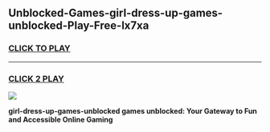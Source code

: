 
## Unblocked-Games-girl-dress-up-games-unblocked-Play-Free-lx7xa
<h3>
<a href="https://premium76.site?title=girl-dress-up-games-unblocked&ref=22A">CLICK TO PLAY</a></h3>
<hr>

<h3>
<a href="https://premium76.site?title=girl-dress-up-games-unblocked&ref=22A">CLICK 2 PLAY</a>
  
</h3>

<a href="https://premium76.site?title=girl-dress-up-games-unblocked&ref=22A"><img src="https://clearcache.store/games.png"></a>


**girl-dress-up-games-unblocked games unblocked: Your Gateway to Fun and Accessible Online Gaming**
